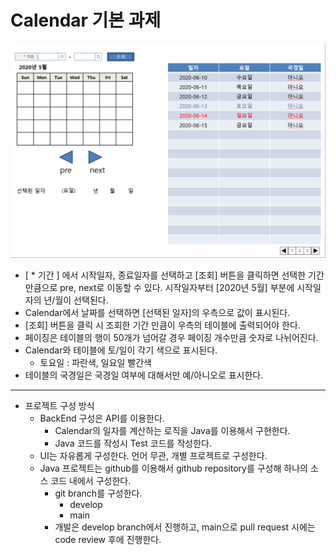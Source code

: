 # Calendar 기본 과제 

![Calendar](https://github.com/keepinmindsh/tech-course/blob/main/project/calendar/calendar_example.png)

- [ * 기간 ] 에서 시작일자, 종료일자를 선택하고 [조회] 버튼을 클릭하면 선택한 기간 만큼으로 pre, next로 이동할 수 있다. 시작일자부터 [2020년 5월] 부분에 시작일자의 년/월이 선택된다.
- Calendar에서 날짜를 선택하면 [선택된 일자]의 우측으로 값이 표시된다.
- [조회] 버튼을 클릭 시 조회한 기간 만큼이 우측의 테이블에 출력되어야 한다.
- 페이징은 테이블의 행이 50개가 넘어갈 경우 페이징 개수만큼 숫자로 나뉘어진다.
- Calendar와 테이블에 토/일이 각기 색으로 표시된다.
  - 토요일 : 파란색, 일요일 빨간색
- 테이블의 국경일은 국경일 여부에 대해서만 예/아니오로 표시한다. 

***

- 프로젝트 구성 방식 
  - BackEnd 구성은 API를 이용한다. 
    - Calendar의 일자를 계산하는 로직을 Java를 이용해서 구현한다. 
    - Java 코드를 작성시 Test 코드를 작성한다. 
  - UI는 자유롭게 구성한다. 언어 무관, 개별 프로젝트로 구성한다. 
  - Java 프로젝트는 github를 이용해서 github repository를 구성해 하나의 소스 코드 내에서 구성한다. 
    - git branch를 구성한다. 
      - develop
      - main
    - 개발은 develop branch에서 진행하고, main으로 pull request 시에는 code review 후에 진행한다. 